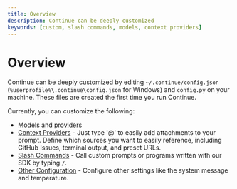 ```yaml
---
title: Overview
description: Continue can be deeply customized
keywords: [custom, slash commands, models, context providers]
---
```


# Overview

Continue can be deeply customized by editing `~/.continue/config.json` (`%userprofile%\.continue\config.json` for Windows) and `config.py` on your machine. These files are created the first time you run Continue.

Currently, you can customize the following:

- [Models](../model-setup/select-model.md) and [providers](../model-setup/select-provider.md)
- [Context Providers](./context-providers.md) - Just type '@' to easily add attachments to your prompt. Define which sources you want to easily reference, including GitHub Issues, terminal output, and preset URLs.
- [Slash Commands](./slash-commands.md) - Call custom prompts or programs written with our SDK by typing `/`.
- [Other Configuration](./other-configuration.md) - Configure other settings like the system message and temperature.

